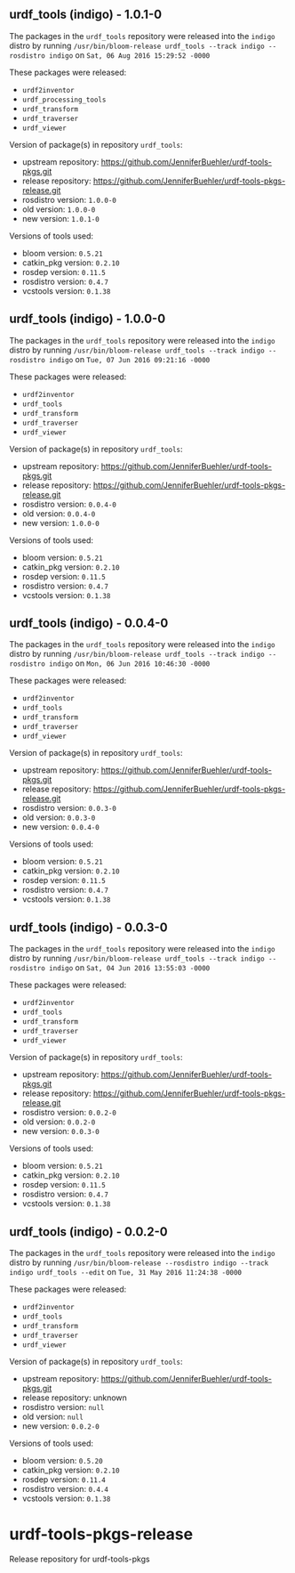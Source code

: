 ## urdf_tools (indigo) - 1.0.1-0

The packages in the `urdf_tools` repository were released into the `indigo` distro by running `/usr/bin/bloom-release urdf_tools --track indigo --rosdistro indigo` on `Sat, 06 Aug 2016 15:29:52 -0000`

These packages were released:
- `urdf2inventor`
- `urdf_processing_tools`
- `urdf_transform`
- `urdf_traverser`
- `urdf_viewer`

Version of package(s) in repository `urdf_tools`:

- upstream repository: https://github.com/JenniferBuehler/urdf-tools-pkgs.git
- release repository: https://github.com/JenniferBuehler/urdf-tools-pkgs-release.git
- rosdistro version: `1.0.0-0`
- old version: `1.0.0-0`
- new version: `1.0.1-0`

Versions of tools used:

- bloom version: `0.5.21`
- catkin_pkg version: `0.2.10`
- rosdep version: `0.11.5`
- rosdistro version: `0.4.7`
- vcstools version: `0.1.38`


## urdf_tools (indigo) - 1.0.0-0

The packages in the `urdf_tools` repository were released into the `indigo` distro by running `/usr/bin/bloom-release urdf_tools --track indigo --rosdistro indigo` on `Tue, 07 Jun 2016 09:21:16 -0000`

These packages were released:
- `urdf2inventor`
- `urdf_tools`
- `urdf_transform`
- `urdf_traverser`
- `urdf_viewer`

Version of package(s) in repository `urdf_tools`:

- upstream repository: https://github.com/JenniferBuehler/urdf-tools-pkgs.git
- release repository: https://github.com/JenniferBuehler/urdf-tools-pkgs-release.git
- rosdistro version: `0.0.4-0`
- old version: `0.0.4-0`
- new version: `1.0.0-0`

Versions of tools used:

- bloom version: `0.5.21`
- catkin_pkg version: `0.2.10`
- rosdep version: `0.11.5`
- rosdistro version: `0.4.7`
- vcstools version: `0.1.38`


## urdf_tools (indigo) - 0.0.4-0

The packages in the `urdf_tools` repository were released into the `indigo` distro by running `/usr/bin/bloom-release urdf_tools --track indigo --rosdistro indigo` on `Mon, 06 Jun 2016 10:46:30 -0000`

These packages were released:
- `urdf2inventor`
- `urdf_tools`
- `urdf_transform`
- `urdf_traverser`
- `urdf_viewer`

Version of package(s) in repository `urdf_tools`:

- upstream repository: https://github.com/JenniferBuehler/urdf-tools-pkgs.git
- release repository: https://github.com/JenniferBuehler/urdf-tools-pkgs-release.git
- rosdistro version: `0.0.3-0`
- old version: `0.0.3-0`
- new version: `0.0.4-0`

Versions of tools used:

- bloom version: `0.5.21`
- catkin_pkg version: `0.2.10`
- rosdep version: `0.11.5`
- rosdistro version: `0.4.7`
- vcstools version: `0.1.38`


## urdf_tools (indigo) - 0.0.3-0

The packages in the `urdf_tools` repository were released into the `indigo` distro by running `/usr/bin/bloom-release urdf_tools --track indigo --rosdistro indigo` on `Sat, 04 Jun 2016 13:55:03 -0000`

These packages were released:
- `urdf2inventor`
- `urdf_tools`
- `urdf_transform`
- `urdf_traverser`
- `urdf_viewer`

Version of package(s) in repository `urdf_tools`:

- upstream repository: https://github.com/JenniferBuehler/urdf-tools-pkgs.git
- release repository: https://github.com/JenniferBuehler/urdf-tools-pkgs-release.git
- rosdistro version: `0.0.2-0`
- old version: `0.0.2-0`
- new version: `0.0.3-0`

Versions of tools used:

- bloom version: `0.5.21`
- catkin_pkg version: `0.2.10`
- rosdep version: `0.11.5`
- rosdistro version: `0.4.7`
- vcstools version: `0.1.38`


## urdf_tools (indigo) - 0.0.2-0

The packages in the `urdf_tools` repository were released into the `indigo` distro by running `/usr/bin/bloom-release --rosdistro indigo --track indigo urdf_tools --edit` on `Tue, 31 May 2016 11:24:38 -0000`

These packages were released:
- `urdf2inventor`
- `urdf_tools`
- `urdf_transform`
- `urdf_traverser`
- `urdf_viewer`

Version of package(s) in repository `urdf_tools`:
- upstream repository: https://github.com/JenniferBuehler/urdf-tools-pkgs.git
- release repository: unknown
- rosdistro version: `null`
- old version: `null`
- new version: `0.0.2-0`

Versions of tools used:
- bloom version: `0.5.20`
- catkin_pkg version: `0.2.10`
- rosdep version: `0.11.4`
- rosdistro version: `0.4.4`
- vcstools version: `0.1.38`


# urdf-tools-pkgs-release
Release repository for urdf-tools-pkgs

